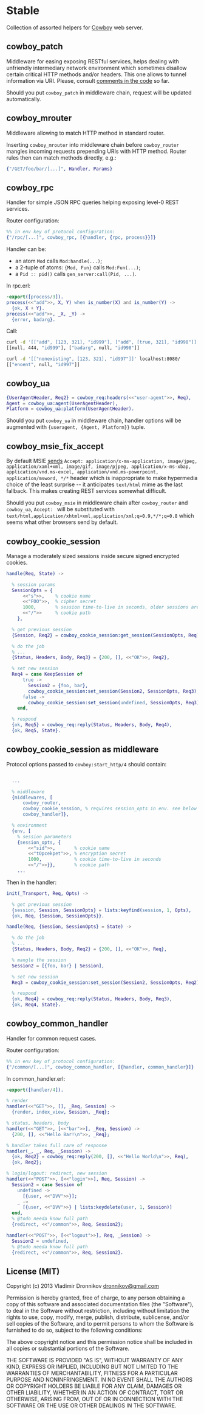 Stable
==============

Collection of assorted helpers for [Cowboy](https://github.com/extend/cowboy) web server.

cowboy_patch
--------------

Middleware for easing exposing RESTful services, helps dealing with unfriendly intermediary network environment which sometimes disallow certain critical HTTP methods and/or headers.
This one allows to tunnel information via URI.
Please, consult [comments in the code](https://github.com/dvv/stable/blob/master/src/cowboy_patch.erl#L9-L18) so far.

Should you put `cowboy_patch` in middleware chain, request will be updated automatically.

cowboy_mrouter
--------------

Middleware allowing to match HTTP method in standard router.

Inserting `cowboy_mrouter` into middleware chain before `cowboy_router` mangles incoming requests prepending URIs with HTTP method.
Router rules then can match methods directly, e.g.:
```erlang
{"/GET/foo/bar/[...]", Handler, Params}
```

cowboy_rpc
--------------

Handler for simple JSON RPC queries helping exposing level-0 REST services.

Router configuration:
```erlang
%% in env key of protocol configuration:
{"/rpc/[...]", cowboy_rpc, [{handler, {rpc, process}}]}
```

Handler can be:
- an atom `Mod` calls `Mod:handle(...)`;
- a 2-tuple of atoms: `{Mod, Fun}` calls `Mod:Fun(...)`;
- a `Pid :: pid()` calls `gen_server:call(Pid, ...)`.

In rpc.erl:
```erlang
-export([process/3]).
process(<<"add">>, X, Y) when is_number(X) and is_number(Y) ->
  {ok, X + Y}.
process(<<"add">>, _X, _Y) ->
  {error, badarg}.
```

Call:
```sh
curl -d '[["add", [123, 321], "id999"], ["add", [true, 321], "id998"]]' localhost:8080/
[[null, 444, "id999"], ["badarg", null, "id998"]]

curl -d '[["nonexisting", [123, 321], "id997"]]' localhost:8080/
[["enoent", null, "id997"]]
```

cowboy_ua
--------------

```erlang
{UserAgentHeader, Req2} = cowboy_req:headers(<<"user-agent">>, Req),
Agent = cowboy_ua:agent(UserAgentHeader),
Platform = cowboy_ua:platform(UserAgentHeader).
```

Should you put `cowboy_ua` in middleware chain, handler options will be augmented with `{useragent, {Agent, Platform}}` tuple.

cowboy_msie_fix_accept
--------------

By default MSIE [sends](https://github.com/extend/cowboy/issues/441) `Accept: application/x-ms-application, image/jpeg, application/xaml+xml, image/gif, image/pjpeg, application/x-ms-xbap, application/vnd.ms-excel, application/vnd.ms-powerpoint, application/msword, */*` header which is inappropriate to make hypermedia choice of the least surprise -- it anticipates `text/html` mime as the last fallback.
This makes creating REST services somewhat difficult.

Should you put `cowboy_msie` in middleware chain after `cowboy_router` and `cowboy_ua`, `Accept: ` will be substituted with `text/html,application/xhtml+xml,application/xml;q=0.9,*/*;q=0.8` which seems what other browsers send by default.

cowboy_cookie_session
--------------

Manage a moderately sized sessions inside secure signed encrypted cookies.

```erlang
handle(Req, State) ->

  % session params
  SessionOpts = {
      <<"s">>,    % cookie name
      <<"FOO">>,  % cipher secret
      1000,       % session time-to-live in seconds, older sessions are expired
      <<"/">>     % cookie path
    },

  % get previous session
  {Session, Req2} = cowboy_cookie_session:get_session(SessionOpts, Req),

  % do the job
  % ...
  {Status, Headers, Body, Req3} = {200, [], <<"OK">>, Req2},

  % set new session
  Req4 = case KeepSession of
      true ->
        Session2 = {foo, bar},
        cowboy_cookie_session:set_session(Session2, SessionOpts, Req3);
      false ->
        cowboy_cookie_session:set_session(undefined, SessionOpts, Req3)
    end,

  % respond
  {ok, Req5} = cowboy_req:reply(Status, Headers, Body, Req4),
  {ok, Req5, State}.
```

cowboy_cookie_session as middleware
--------------

Protocol options passed to `cowboy:start_http/4` should contain:
```erlang

  ...

  % middleware
  {middlewares, [
      cowboy_router,
      cowboy_cookie_session, % requires session_opts in env. see below
      cowboy_handler]},

  % environment
  {env, [
    % session parameters
    {session_opts, {
        <<"sid">>,       % cookie name
        <<"tOpcekpet">>, % encryption secret
        1000,            % cookie time-to-live in seconds
        <<"/">>}},       % cookie path
    ...
```

Then in the handler:

```erlang
init(_Transport, Req, Opts) ->

  % get previous session
  {session, Session, SessionOpts} = lists:keyfind(session, 1, Opts),
  {ok, Req, {Session, SessionOpts}}.

handle(Req, {Session, SessionOpts} = State) ->

  % do the job
  % ...
  {Status, Headers, Body, Req2} = {200, [], <<"OK">>, Req},

  % mangle the session
  Session2 = [{foo, bar} | Session],

  % set new session
  Req3 = cowboy_cookie_session:set_session(Session2, SessionOpts, Req2),

  % respond
  {ok, Req4} = cowboy_req:reply(Status, Headers, Body, Req3),
  {ok, Req4, State}.
```

cowboy_common_handler
--------------

Handler for common request cases.

Router configuration:
```erlang
%% in env key of protocol configuration:
{"/common/[...]", cowboy_common_handler, [{handler, common_handler}]}
```

In common_handler.erl:
```erlang
-export([handler/4]).

% render
handler(<<"GET">>, [], _Req, Session) ->
  {render, index_view, Session, _Req};

% status, headers, body
handler(<<"GET">>, [<<"bar">>], _Req, Session) ->
  {200, [], <<"Hello Bar!\n">>, _Req};

% handler takes full care of response
handler(_, _, Req, _Session) ->
  {ok, Req2} = cowboy_req:reply(200, [], <<"Hello World\n">>, Req),
  {ok, Req2};

% login/logout: redirect, new session
handler(<<"POST">>, [<<"login">>], Req, Session) ->
  Session2 = case Session of
    undefined ->
      [{user, <<"DVV">>}];
    _ ->
      [{user, <<"DVV">>} | lists:keydelete(user, 1, Session)]
  end,
  % @todo needa know full path
  {redirect, <<"/common">>, Req, Session2};

handler(<<"POST">>, [<<"logout">>], Req, _Session) ->
  Session2 = undefined,
  % @todo needa know full path
  {redirect, <<"/common">>, Req, Session2}.
```

License (MIT)
-------

Copyright (c) 2013 Vladimir Dronnikov <dronnikov@gmail.com>

Permission is hereby granted, free of charge, to any person obtaining a copy of
this software and associated documentation files (the "Software"), to deal in
the Software without restriction, including without limitation the rights to
use, copy, modify, merge, publish, distribute, sublicense, and/or sell copies of
the Software, and to permit persons to whom the Software is furnished to do so,
subject to the following conditions:

The above copyright notice and this permission notice shall be included in all
copies or substantial portions of the Software.

THE SOFTWARE IS PROVIDED "AS IS", WITHOUT WARRANTY OF ANY KIND, EXPRESS OR
IMPLIED, INCLUDING BUT NOT LIMITED TO THE WARRANTIES OF MERCHANTABILITY, FITNESS
FOR A PARTICULAR PURPOSE AND NONINFRINGEMENT. IN NO EVENT SHALL THE AUTHORS OR
COPYRIGHT HOLDERS BE LIABLE FOR ANY CLAIM, DAMAGES OR OTHER LIABILITY, WHETHER
IN AN ACTION OF CONTRACT, TORT OR OTHERWISE, ARISING FROM, OUT OF OR IN
CONNECTION WITH THE SOFTWARE OR THE USE OR OTHER DEALINGS IN THE SOFTWARE.
